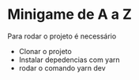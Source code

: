 # Minigame de A a Z

Para rodar o projeto é necessário
- Clonar o projeto
- Instalar depedencias com yarn
- rodar o comando yarn dev
